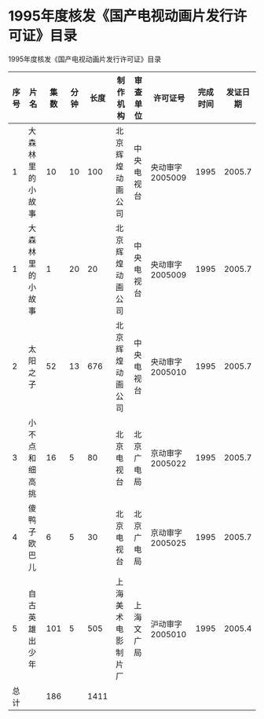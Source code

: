 # 1995年度核发《国产电视动画片发行许可证》目录  
1995年度核发《国产电视动画片发行许可证》目录  

| 序号 | 片名             | 集数 | 分钟 | 长度 | 制作机构           | 审查单位   | 许可证号        | 完成时间 | 发证日期 |
| ---- | ---------------- | ---- | ---- | ---- | ------------------ | ---------- | --------------- | -------- | -------- |
| 1    | 大森林里的小故事 | 10   | 10   | 100  | 北京辉煌动画公司   | 中央电视台 | 央动审字2005009 | 1995     | 2005.7   |
| 1    | 大森林里的小故事 | 1    | 20   | 20   | 北京辉煌动画公司   | 中央电视台 | 央动审字2005009 | 1995     | 2005.7   |
| 2    | 太阳之子         | 52   | 13   | 676  | 北京辉煌动画公司   | 中央电视台 | 央动审字2005010 | 1995     | 2005.7   |
| 3    | 小不点和细高挑   | 16   | 5    | 80   | 北京电视台         | 北京广电局 | 京动审字2005022 | 1995     | 2005.7   |
| 4    | 傻鸭子欧巴儿     | 6    | 5    | 30   | 北京电视台         | 北京广电局 | 京动审字2005025 | 1995     | 2005.7   |
| 5    | 自古英雄出少年   | 101  | 5    | 505  | 上海美术电影制片厂 | 上海文广局 | 沪动审字2005010 | 1995     | 2005.4   |
| 总计 |                  | 186  |      | 1411 |